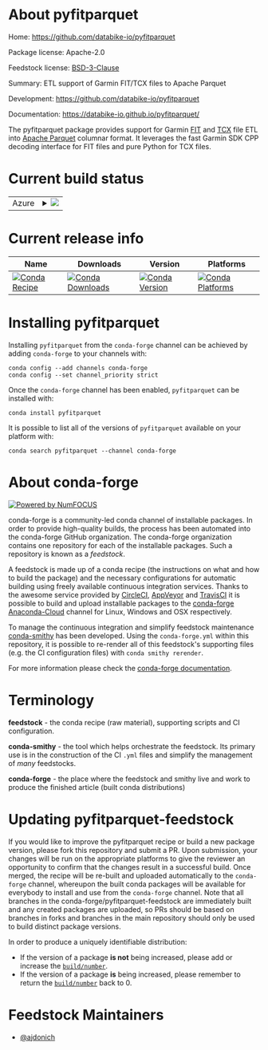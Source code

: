 About pyfitparquet
==================

Home: https://github.com/databike-io/pyfitparquet

Package license: Apache-2.0

Feedstock license: [BSD-3-Clause](https://github.com/conda-forge/pyfitparquet-feedstock/blob/master/LICENSE.txt)

Summary: ETL support of Garmin FIT/TCX files to Apache Parquet

Development: https://github.com/databike-io/pyfitparquet

Documentation: https://databike-io.github.io/pyfitparquet/

The pyfitparquet package provides support for Garmin [FIT](https://developer.garmin.com/fit/overview/) and
[TCX](https://en.wikipedia.org/wiki/Training_Center_XML) file ETL into [Apache Parquet](https://parquet.apache.org/)
columnar format. It leverages the fast Garmin SDK CPP decoding interface for FIT files and pure Python for TCX files.


Current build status
====================


<table>
    
  <tr>
    <td>Azure</td>
    <td>
      <details>
        <summary>
          <a href="https://dev.azure.com/conda-forge/feedstock-builds/_build/latest?definitionId=12085&branchName=master">
            <img src="https://dev.azure.com/conda-forge/feedstock-builds/_apis/build/status/pyfitparquet-feedstock?branchName=master">
          </a>
        </summary>
        <table>
          <thead><tr><th>Variant</th><th>Status</th></tr></thead>
          <tbody><tr>
              <td>linux_64_python3.6.____cpython</td>
              <td>
                <a href="https://dev.azure.com/conda-forge/feedstock-builds/_build/latest?definitionId=12085&branchName=master">
                  <img src="https://dev.azure.com/conda-forge/feedstock-builds/_apis/build/status/pyfitparquet-feedstock?branchName=master&jobName=linux&configuration=linux_64_python3.6.____cpython" alt="variant">
                </a>
              </td>
            </tr><tr>
              <td>linux_64_python3.7.____cpython</td>
              <td>
                <a href="https://dev.azure.com/conda-forge/feedstock-builds/_build/latest?definitionId=12085&branchName=master">
                  <img src="https://dev.azure.com/conda-forge/feedstock-builds/_apis/build/status/pyfitparquet-feedstock?branchName=master&jobName=linux&configuration=linux_64_python3.7.____cpython" alt="variant">
                </a>
              </td>
            </tr><tr>
              <td>linux_64_python3.8.____cpython</td>
              <td>
                <a href="https://dev.azure.com/conda-forge/feedstock-builds/_build/latest?definitionId=12085&branchName=master">
                  <img src="https://dev.azure.com/conda-forge/feedstock-builds/_apis/build/status/pyfitparquet-feedstock?branchName=master&jobName=linux&configuration=linux_64_python3.8.____cpython" alt="variant">
                </a>
              </td>
            </tr><tr>
              <td>linux_64_python3.9.____cpython</td>
              <td>
                <a href="https://dev.azure.com/conda-forge/feedstock-builds/_build/latest?definitionId=12085&branchName=master">
                  <img src="https://dev.azure.com/conda-forge/feedstock-builds/_apis/build/status/pyfitparquet-feedstock?branchName=master&jobName=linux&configuration=linux_64_python3.9.____cpython" alt="variant">
                </a>
              </td>
            </tr><tr>
              <td>osx_64_python3.6.____cpython</td>
              <td>
                <a href="https://dev.azure.com/conda-forge/feedstock-builds/_build/latest?definitionId=12085&branchName=master">
                  <img src="https://dev.azure.com/conda-forge/feedstock-builds/_apis/build/status/pyfitparquet-feedstock?branchName=master&jobName=osx&configuration=osx_64_python3.6.____cpython" alt="variant">
                </a>
              </td>
            </tr><tr>
              <td>osx_64_python3.7.____cpython</td>
              <td>
                <a href="https://dev.azure.com/conda-forge/feedstock-builds/_build/latest?definitionId=12085&branchName=master">
                  <img src="https://dev.azure.com/conda-forge/feedstock-builds/_apis/build/status/pyfitparquet-feedstock?branchName=master&jobName=osx&configuration=osx_64_python3.7.____cpython" alt="variant">
                </a>
              </td>
            </tr><tr>
              <td>osx_64_python3.8.____cpython</td>
              <td>
                <a href="https://dev.azure.com/conda-forge/feedstock-builds/_build/latest?definitionId=12085&branchName=master">
                  <img src="https://dev.azure.com/conda-forge/feedstock-builds/_apis/build/status/pyfitparquet-feedstock?branchName=master&jobName=osx&configuration=osx_64_python3.8.____cpython" alt="variant">
                </a>
              </td>
            </tr><tr>
              <td>osx_64_python3.9.____cpython</td>
              <td>
                <a href="https://dev.azure.com/conda-forge/feedstock-builds/_build/latest?definitionId=12085&branchName=master">
                  <img src="https://dev.azure.com/conda-forge/feedstock-builds/_apis/build/status/pyfitparquet-feedstock?branchName=master&jobName=osx&configuration=osx_64_python3.9.____cpython" alt="variant">
                </a>
              </td>
            </tr>
          </tbody>
        </table>
      </details>
    </td>
  </tr>
</table>

Current release info
====================

| Name | Downloads | Version | Platforms |
| --- | --- | --- | --- |
| [![Conda Recipe](https://img.shields.io/badge/recipe-pyfitparquet-green.svg)](https://anaconda.org/conda-forge/pyfitparquet) | [![Conda Downloads](https://img.shields.io/conda/dn/conda-forge/pyfitparquet.svg)](https://anaconda.org/conda-forge/pyfitparquet) | [![Conda Version](https://img.shields.io/conda/vn/conda-forge/pyfitparquet.svg)](https://anaconda.org/conda-forge/pyfitparquet) | [![Conda Platforms](https://img.shields.io/conda/pn/conda-forge/pyfitparquet.svg)](https://anaconda.org/conda-forge/pyfitparquet) |

Installing pyfitparquet
=======================

Installing `pyfitparquet` from the `conda-forge` channel can be achieved by adding `conda-forge` to your channels with:

```
conda config --add channels conda-forge
conda config --set channel_priority strict
```

Once the `conda-forge` channel has been enabled, `pyfitparquet` can be installed with:

```
conda install pyfitparquet
```

It is possible to list all of the versions of `pyfitparquet` available on your platform with:

```
conda search pyfitparquet --channel conda-forge
```


About conda-forge
=================

[![Powered by NumFOCUS](https://img.shields.io/badge/powered%20by-NumFOCUS-orange.svg?style=flat&colorA=E1523D&colorB=007D8A)](http://numfocus.org)

conda-forge is a community-led conda channel of installable packages.
In order to provide high-quality builds, the process has been automated into the
conda-forge GitHub organization. The conda-forge organization contains one repository
for each of the installable packages. Such a repository is known as a *feedstock*.

A feedstock is made up of a conda recipe (the instructions on what and how to build
the package) and the necessary configurations for automatic building using freely
available continuous integration services. Thanks to the awesome service provided by
[CircleCI](https://circleci.com/), [AppVeyor](https://www.appveyor.com/)
and [TravisCI](https://travis-ci.com/) it is possible to build and upload installable
packages to the [conda-forge](https://anaconda.org/conda-forge)
[Anaconda-Cloud](https://anaconda.org/) channel for Linux, Windows and OSX respectively.

To manage the continuous integration and simplify feedstock maintenance
[conda-smithy](https://github.com/conda-forge/conda-smithy) has been developed.
Using the ``conda-forge.yml`` within this repository, it is possible to re-render all of
this feedstock's supporting files (e.g. the CI configuration files) with ``conda smithy rerender``.

For more information please check the [conda-forge documentation](https://conda-forge.org/docs/).

Terminology
===========

**feedstock** - the conda recipe (raw material), supporting scripts and CI configuration.

**conda-smithy** - the tool which helps orchestrate the feedstock.
                   Its primary use is in the construction of the CI ``.yml`` files
                   and simplify the management of *many* feedstocks.

**conda-forge** - the place where the feedstock and smithy live and work to
                  produce the finished article (built conda distributions)


Updating pyfitparquet-feedstock
===============================

If you would like to improve the pyfitparquet recipe or build a new
package version, please fork this repository and submit a PR. Upon submission,
your changes will be run on the appropriate platforms to give the reviewer an
opportunity to confirm that the changes result in a successful build. Once
merged, the recipe will be re-built and uploaded automatically to the
`conda-forge` channel, whereupon the built conda packages will be available for
everybody to install and use from the `conda-forge` channel.
Note that all branches in the conda-forge/pyfitparquet-feedstock are
immediately built and any created packages are uploaded, so PRs should be based
on branches in forks and branches in the main repository should only be used to
build distinct package versions.

In order to produce a uniquely identifiable distribution:
 * If the version of a package **is not** being increased, please add or increase
   the [``build/number``](https://docs.conda.io/projects/conda-build/en/latest/resources/define-metadata.html#build-number-and-string).
 * If the version of a package **is** being increased, please remember to return
   the [``build/number``](https://docs.conda.io/projects/conda-build/en/latest/resources/define-metadata.html#build-number-and-string)
   back to 0.

Feedstock Maintainers
=====================

* [@ajdonich](https://github.com/ajdonich/)

